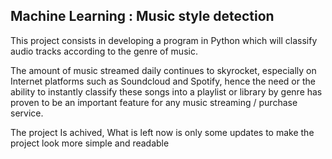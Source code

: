 ## Machine Learning : Music style detection

This project consists in developing a program in Python which will classify audio tracks according to the genre of music.

The amount of music streamed daily continues to skyrocket, especially on Internet platforms such as Soundcloud and Spotify, hence the need or the ability to instantly classify these songs into a playlist or library by genre has proven to be an important feature for any music streaming / purchase service.

The project Is achived, What is left now is only some updates to make the project look more simple and readable
